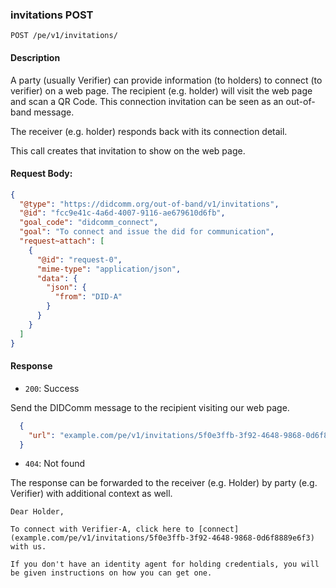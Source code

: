 ### invitations POST

`POST /pe/v1/invitations/`


#### Description

A party (usually Verifier) can provide information (to holders) to connect (to verifier) on a web page. The recipient (e.g. holder) will visit the web page and scan a QR Code. This connection invitation can be seen as an out-of-band message.

The receiver (e.g. holder) responds back with its connection detail.

This call creates that invitation to show on the web page.

#### Request Body:
  ```json  
  {
    "@type": "https://didcomm.org/out-of-band/v1/invitations",
    "@id": "fcc9e41c-4a6d-4007-9116-ae679610d6fb",
    "goal_code": "didcomm_connect",
    "goal": "To connect and issue the did for communication",
    "request~attach": [
      {
        "@id": "request-0",
        "mime-type": "application/json",
        "data": {
          "json": {
            "from": "DID-A"
          }
        }
      }
    ]
  }
  ```

#### Response

* `200`: Success
    
Send the DIDComm message to the recipient visiting our web page.

```json
  {
    "url": "example.com/pe/v1/invitations/5f0e3ffb-3f92-4648-9868-0d6f8889e6f3"
  }
```

* `404`: Not found


The response can be forwarded to the receiver (e.g. Holder) by party (e.g. Verifier) with additional context as well.

    Dear Holder,
    
    To connect with Verifier-A, click here to [connect](example.com/pe/v1/invitations/5f0e3ffb-3f92-4648-9868-0d6f8889e6f3) with us.
    
    If you don't have an identity agent for holding credentials, you will be given instructions on how you can get one.

